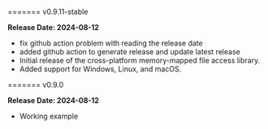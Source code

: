 ======= v0.9.11-stable

**Release Date: 2024-08-12**

- fix github action problem with reading the release date
- added github action to generate release and update latest release
- Initial release of the cross-platform memory-mapped file access library.
- Added support for Windows, Linux, and macOS.

======= v0.9.0

**Release Date: 2024-08-12**

- Working example

